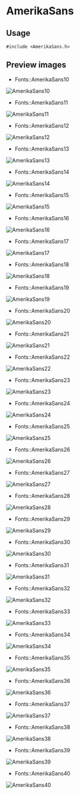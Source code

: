 AmerikaSans
==========

Usage
------

    #include <AmerikaSans.h>

Preview images
--------------
* Fonts::AmerikaSans10 

![AmerikaSans10](https://raw.githubusercontent.com/DisplayCore/AmerikaSans/master/Preview/AmerikaSans10.png)

* Fonts::AmerikaSans11 

![AmerikaSans11](https://raw.githubusercontent.com/DisplayCore/AmerikaSans/master/Preview/AmerikaSans11.png)

* Fonts::AmerikaSans12 

![AmerikaSans12](https://raw.githubusercontent.com/DisplayCore/AmerikaSans/master/Preview/AmerikaSans12.png)

* Fonts::AmerikaSans13 

![AmerikaSans13](https://raw.githubusercontent.com/DisplayCore/AmerikaSans/master/Preview/AmerikaSans13.png)

* Fonts::AmerikaSans14 

![AmerikaSans14](https://raw.githubusercontent.com/DisplayCore/AmerikaSans/master/Preview/AmerikaSans14.png)

* Fonts::AmerikaSans15 

![AmerikaSans15](https://raw.githubusercontent.com/DisplayCore/AmerikaSans/master/Preview/AmerikaSans15.png)

* Fonts::AmerikaSans16 

![AmerikaSans16](https://raw.githubusercontent.com/DisplayCore/AmerikaSans/master/Preview/AmerikaSans16.png)

* Fonts::AmerikaSans17 

![AmerikaSans17](https://raw.githubusercontent.com/DisplayCore/AmerikaSans/master/Preview/AmerikaSans17.png)

* Fonts::AmerikaSans18 

![AmerikaSans18](https://raw.githubusercontent.com/DisplayCore/AmerikaSans/master/Preview/AmerikaSans18.png)

* Fonts::AmerikaSans19 

![AmerikaSans19](https://raw.githubusercontent.com/DisplayCore/AmerikaSans/master/Preview/AmerikaSans19.png)

* Fonts::AmerikaSans20 

![AmerikaSans20](https://raw.githubusercontent.com/DisplayCore/AmerikaSans/master/Preview/AmerikaSans20.png)

* Fonts::AmerikaSans21 

![AmerikaSans21](https://raw.githubusercontent.com/DisplayCore/AmerikaSans/master/Preview/AmerikaSans21.png)

* Fonts::AmerikaSans22 

![AmerikaSans22](https://raw.githubusercontent.com/DisplayCore/AmerikaSans/master/Preview/AmerikaSans22.png)

* Fonts::AmerikaSans23 

![AmerikaSans23](https://raw.githubusercontent.com/DisplayCore/AmerikaSans/master/Preview/AmerikaSans23.png)

* Fonts::AmerikaSans24 

![AmerikaSans24](https://raw.githubusercontent.com/DisplayCore/AmerikaSans/master/Preview/AmerikaSans24.png)

* Fonts::AmerikaSans25 

![AmerikaSans25](https://raw.githubusercontent.com/DisplayCore/AmerikaSans/master/Preview/AmerikaSans25.png)

* Fonts::AmerikaSans26 

![AmerikaSans26](https://raw.githubusercontent.com/DisplayCore/AmerikaSans/master/Preview/AmerikaSans26.png)

* Fonts::AmerikaSans27 

![AmerikaSans27](https://raw.githubusercontent.com/DisplayCore/AmerikaSans/master/Preview/AmerikaSans27.png)

* Fonts::AmerikaSans28 

![AmerikaSans28](https://raw.githubusercontent.com/DisplayCore/AmerikaSans/master/Preview/AmerikaSans28.png)

* Fonts::AmerikaSans29 

![AmerikaSans29](https://raw.githubusercontent.com/DisplayCore/AmerikaSans/master/Preview/AmerikaSans29.png)

* Fonts::AmerikaSans30 

![AmerikaSans30](https://raw.githubusercontent.com/DisplayCore/AmerikaSans/master/Preview/AmerikaSans30.png)

* Fonts::AmerikaSans31 

![AmerikaSans31](https://raw.githubusercontent.com/DisplayCore/AmerikaSans/master/Preview/AmerikaSans31.png)

* Fonts::AmerikaSans32 

![AmerikaSans32](https://raw.githubusercontent.com/DisplayCore/AmerikaSans/master/Preview/AmerikaSans32.png)

* Fonts::AmerikaSans33 

![AmerikaSans33](https://raw.githubusercontent.com/DisplayCore/AmerikaSans/master/Preview/AmerikaSans33.png)

* Fonts::AmerikaSans34 

![AmerikaSans34](https://raw.githubusercontent.com/DisplayCore/AmerikaSans/master/Preview/AmerikaSans34.png)

* Fonts::AmerikaSans35 

![AmerikaSans35](https://raw.githubusercontent.com/DisplayCore/AmerikaSans/master/Preview/AmerikaSans35.png)

* Fonts::AmerikaSans36 

![AmerikaSans36](https://raw.githubusercontent.com/DisplayCore/AmerikaSans/master/Preview/AmerikaSans36.png)

* Fonts::AmerikaSans37 

![AmerikaSans37](https://raw.githubusercontent.com/DisplayCore/AmerikaSans/master/Preview/AmerikaSans37.png)

* Fonts::AmerikaSans38 

![AmerikaSans38](https://raw.githubusercontent.com/DisplayCore/AmerikaSans/master/Preview/AmerikaSans38.png)

* Fonts::AmerikaSans39 

![AmerikaSans39](https://raw.githubusercontent.com/DisplayCore/AmerikaSans/master/Preview/AmerikaSans39.png)

* Fonts::AmerikaSans40 

![AmerikaSans40](https://raw.githubusercontent.com/DisplayCore/AmerikaSans/master/Preview/AmerikaSans40.png)


